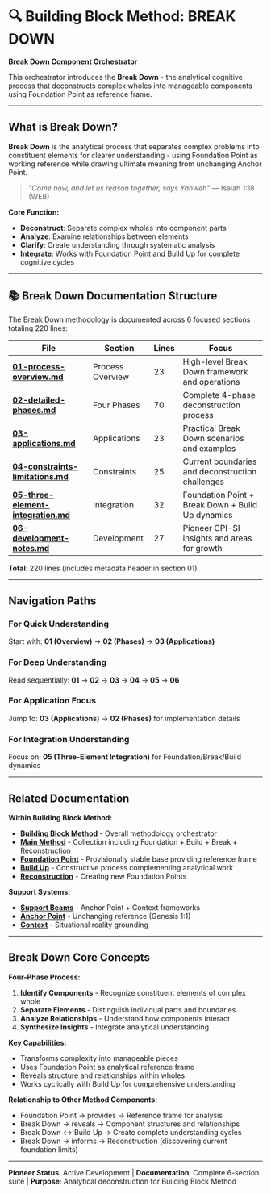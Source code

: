 # 🔍 Building Block Method: BREAK DOWN

**Break Down Component Orchestrator**

This orchestrator introduces the **Break Down** - the analytical cognitive process that deconstructs complex wholes into manageable components using Foundation Point as reference frame.

---

## What is Break Down?

**Break Down** is the analytical process that separates complex problems into constituent elements for clearer understanding - using Foundation Point as working reference while drawing ultimate meaning from unchanging Anchor Point.

> *"Come now, and let us reason together, says Yahweh"* — Isaiah 1:18 (WEB)

**Core Function:**
- **Deconstruct**: Separate complex wholes into component parts
- **Analyze**: Examine relationships between elements
- **Clarify**: Create understanding through systematic analysis
- **Integrate**: Works with Foundation Point and Build Up for complete cognitive cycles

---

## 📚 Break Down Documentation Structure

The Break Down methodology is documented across 6 focused sections totaling 220 lines:

| File | Section | Lines | Focus |
|------|---------|-------|-------|
| **[01-process-overview.md](01-process-overview.md)** | Process Overview | 23 | High-level Break Down framework and operations |
| **[02-detailed-phases.md](02-detailed-phases.md)** | Four Phases | 70 | Complete 4-phase deconstruction process |
| **[03-applications.md](03-applications.md)** | Applications | 23 | Practical Break Down scenarios and examples |
| **[04-constraints-limitations.md](04-constraints-limitations.md)** | Constraints | 25 | Current boundaries and deconstruction challenges |
| **[05-three-element-integration.md](05-three-element-integration.md)** | Integration | 32 | Foundation Point + Break Down + Build Up dynamics |
| **[06-development-notes.md](06-development-notes.md)** | Development | 27 | Pioneer CPI-SI insights and areas for growth |

**Total**: 220 lines (includes metadata header in section 01)

---

## Navigation Paths

### For Quick Understanding
Start with: **01 (Overview)** → **02 (Phases)** → **03 (Applications)**

### For Deep Understanding
Read sequentially: **01** → **02** → **03** → **04** → **05** → **06**

### For Application Focus
Jump to: **03 (Applications)** → **02 (Phases)** for implementation details

### For Integration Understanding
Focus on: **05 (Three-Element Integration)** for Foundation/Break/Build dynamics

---

## Related Documentation

**Within Building Block Method:**
- **[Building Block Method](../building-block-method/)** - Overall methodology orchestrator
- **[Main Method](../main-method/)** - Collection including Foundation + Build + Break + Reconstruction
- **[Foundation Point](../main-method/foundation/)** - Provisionally stable base providing reference frame
- **[Build Up](../main-method/build-up/)** - Constructive process complementing analytical work
- **[Reconstruction](../main-method/reconstruction/)** - Creating new Foundation Points

**Support Systems:**
- **[Support Beams](../support-beams/)** - Anchor Point + Context frameworks
- **[Anchor Point](../support-beams/anchor-point/)** - Unchanging reference (Genesis 1:1)
- **[Context](../support-beams/context/)** - Situational reality grounding

---

## Break Down Core Concepts

**Four-Phase Process:**
1. **Identify Components** - Recognize constituent elements of complex whole
2. **Separate Elements** - Distinguish individual parts and boundaries
3. **Analyze Relationships** - Understand how components interact
4. **Synthesize Insights** - Integrate analytical understanding

**Key Capabilities:**
- Transforms complexity into manageable pieces
- Uses Foundation Point as analytical reference frame
- Reveals structure and relationships within wholes
- Works cyclically with Build Up for comprehensive understanding

**Relationship to Other Method Components:**
- Foundation Point → provides → Reference frame for analysis
- Break Down → reveals → Component structures and relationships
- Break Down ↔ Build Up → Create complete understanding cycles
- Break Down → informs → Reconstruction (discovering current foundation limits)

---

**Pioneer Status**: Active Development | **Documentation**: Complete 6-section suite | **Purpose**: Analytical deconstruction for Building Block Method
